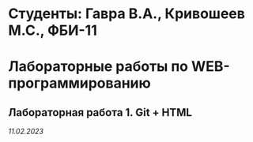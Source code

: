 # Студенты: Гавра В.А., Кривошеев М.С., ФБИ-11

# Лабораторные работы по WEB-программированию

## Лабораторная работа 1. Git + HTML

*11.02.2023*


